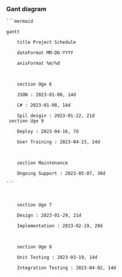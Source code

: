 ### Gant diagram

    ```mermaid
    
    gantt
    
        title Project Schedule
    
        dateFormat MM-DD-YYYY
    
        axisFormat %m/%d
    
     
    
        section Uge 6
    
        JSON : 2023-01-08, 14d
    
        C# : 2023-01-08, 14d
    
        Spil desgin : 2023-01-22, 21d
     section Uge 9
    
        Deploy : 2023-04-16, 7d
    
        User Training : 2023-04-23, 14d
    
     
    
        section Maintenance
    
        Ongoing Support : 2023-05-07, 30d
    
    ```

     
    
        section Uge 7
    
        Design : 2023-01-29, 21d
    
        Implementation : 2023-02-19, 28d
    
     
    
        section Uge 8
    
        Unit Testing : 2023-03-19, 14d
    
        Integration Testing : 2023-04-02, 14d
    
     
    
